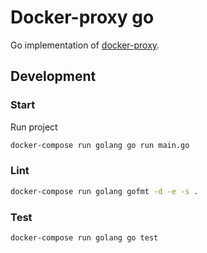 # Docker-proxy go

Go implementation of [docker-proxy](https://github.com/philippe-vandermoere/docker-proxy).

## Development

### Start

Run project

```bash
docker-compose run golang go run main.go
```

### Lint

```bash
docker-compose run golang gofmt -d -e -s .
```

### Test

```bash
docker-compose run golang go test
```
